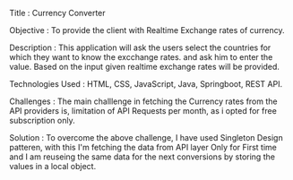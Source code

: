 Title : Currency Converter

Objective : To provide the client with Realtime Exchange rates of currency.

Description : This application will ask the users select the countries for which they want to know the excchange rates. and ask him to enter the value. Based on the input given realtime exchange rates will be provided.

Technologies Used : HTML, CSS, JavaScript, Java, Springboot, REST API.

Challenges : The main challlenge in fetching the Currency rates from the API providers is, limitation of API Requests per month, as i opted for free subscription only.

Solution : To overcome the above challenge, I have used Singleton Design patteren, with this I'm fetching the data from API layer Only for First time and I am reuseing the same data for the next conversions by storing the values in a local object.
